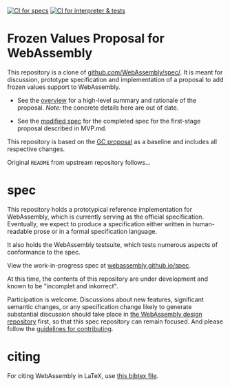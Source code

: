 [![CI for specs](https://github.com/WebAssembly/frozen-values/actions/workflows/ci-spec.yml/badge.svg)](https://github.com/WebAssembly/frozen-values/actions/workflows/ci-spec.yml)
[![CI for interpreter & tests](https://github.com/WebAssembly/frozen-values/actions/workflows/ci-interpreter.yml/badge.svg)](https://github.com/WebAssembly/frozen-values/actions/workflows/ci-interpreter.yml)

# Frozen Values Proposal for WebAssembly

This repository is a clone of [github.com/WebAssembly/spec/](https://github.com/WebAssembly/spec/).
It is meant for discussion, prototype specification and implementation of a proposal to add frozen values support to WebAssembly.

* See the [overview](proposals/frozen-values/Overview.md) for a high-level summary and rationale of the proposal. *Note:* the concrete details here are out of date.

* See the [modified spec](https://webassembly.github.io/frozen-values/core) for the completed spec for the first-stage proposal described in MVP.md.

This repository is based on the [GC proposal](proposals/gc/Overview.md) as a baseline and includes all respective changes.

Original `README` from upstream repository follows...

# spec

This repository holds a prototypical reference implementation for WebAssembly,
which is currently serving as the official specification. Eventually, we expect
to produce a specification either written in human-readable prose or in a formal
specification language.

It also holds the WebAssembly testsuite, which tests numerous aspects of
conformance to the spec.

View the work-in-progress spec at [webassembly.github.io/spec](https://webassembly.github.io/spec/).

At this time, the contents of this repository are under development and known
to be "incomplet and inkorrect".

Participation is welcome. Discussions about new features, significant semantic
changes, or any specification change likely to generate substantial discussion
should take place in
[the WebAssembly design repository](https://github.com/WebAssembly/design)
first, so that this spec repository can remain focused. And please follow the
[guidelines for contributing](Contributing.md).

# citing

For citing WebAssembly in LaTeX, use [this bibtex file](wasm-specs.bib).
